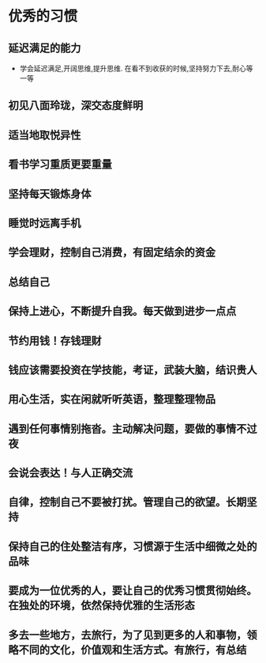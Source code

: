 # 优秀的习惯

## 延迟满足的能力

- 学会延迟满足,开阔思维,提升思维. 在看不到收获的时候,坚持努力下去,耐心等一等

## 初见八面玲珑，深交态度鲜明

## 适当地取悦异性

## 看书学习重质更要重量

## 坚持每天锻炼身体

## 睡觉时远离手机

## 学会理财，控制自己消费，有固定结余的资金

## 总结自己

## 保持上进心，不断提升自我。每天做到进步一点点

## 节约用钱！存钱理财

## 钱应该需要投资在学技能，考证，武装大脑，结识贵人

## 用心生活，实在闲就听听英语，整理整理物品

## 遇到任何事情别拖沓。主动解决问题，要做的事情不过夜

## 会说会表达！与人正确交流

## 自律，控制自己不要被打扰。管理自己的欲望。长期坚持

## 保持自己的住处整洁有序，习惯源于生活中细微之处的品味

## 要成为一位优秀的人，要让自己的优秀习惯贯彻始终。在独处的环境，依然保持优雅的生活形态

## 多去一些地方，去旅行，为了见到更多的人和事物，领略不同的文化，价值观和生活方式。有旅行，有总结
